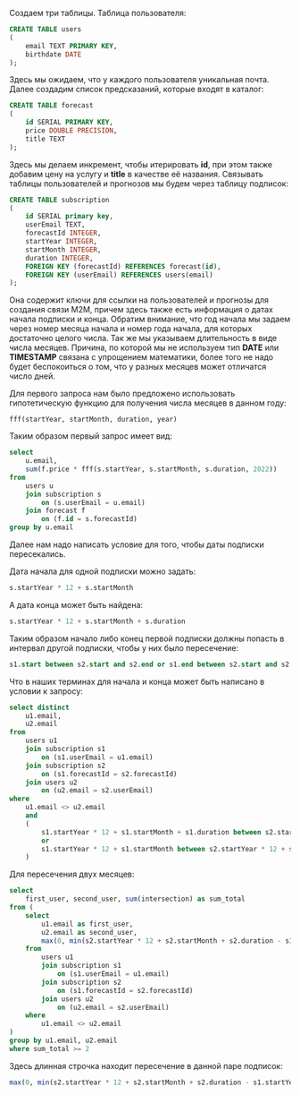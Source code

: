 Создаем три таблицы. Таблица пользователя:
```sql
CREATE TABLE users
(
    email TEXT PRIMARY KEY,
    birthdate DATE
);
```
Здесь мы ожидаем, что у каждого пользователя уникальная почта. Далее создадим список предсказаний, которые входят в каталог:
```sql
CREATE TABLE forecast
(
    id SERIAL PRIMARY KEY,
    price DOUBLE PRECISION,
    title TEXT
);
```
Здесь мы делаем инкремент, чтобы итерировать **id**, при этом также добавим цену на услугу и **title** в качестве её названия. Связывать таблицы пользователей и прогнозов мы будем через таблицу подписок:
```sql
CREATE TABLE subscription
(
    id SERIAL primary key,
    userEmail TEXT,
    forecastId INTEGER,
    startYear INTEGER,
    startMonth INTEGER,
    duration INTEGER,
    FOREIGN KEY (forecastId) REFERENCES forecast(id),
    FOREIGN KEY (userEmail) REFERENCES users(email)
);
```
Она содержит ключи для ссылки на пользователей и прогнозы для создания связи M2M, причем здесь также есть информация о датах начала подписки и конца.
Обратим внимание, что год начала мы задаем через номер месяца начала и номер года начала, для которых достаточно целого числа. Так же мы указываем длительность в виде числа месяцев. 
Причина, по которой мы не используем тип **DATE** или **TIMESTAMP** связана с упрощением математики, более того не надо будет беспокоиться о том, что у разных месяцев может отличатся число дней.

Для первого запроса нам было предложено использовать гипотетическую функцию для получения числа месяцев в данном году: 
```
fff(startYear, startMonth, duration, year)
```
Таким образом первый запрос имеет вид: 
```sql
select 
    u.email, 
    sum(f.price * fff(s.startYear, s.startMonth, s.duration, 2022))
from 
    users u
    join subscription s
        on (s.userEmail = u.email)
    join forecast f 
        on (f.id = s.forecastId)
group by u.email
```

Далее нам надо написать условие для того, чтобы даты подписки пересекались. 

Дата начала для одной подписки можно задать: 
```sql
s.startYear * 12 + s.startMonth
```

А дата конца может быть найдена:
```sql
s.startYear * 12 + s.startMonth + s.duration
```
Таким образом начало либо конец первой подписки должны попасть в интервал другой подписки, чтобы у них было пересечение:
```sql
s1.start between s2.start and s2.end or s1.end between s2.start and s2.end 
```
Что в наших терминах для начала и конца может быть написано в условии к запросу: 
```sql 
select distinct 
    u1.email, 
    u2.email
from
    users u1
    join subscription s1
        on (s1.userEmail = u1.email)
    join subscription s2
        on (s1.forecastId = s2.forecastId)
    join users u2
        on (u2.email = s2.userEmail)
where 
    u1.email <> u2.email
    and 
    (
        s1.startYear * 12 + s1.startMonth + s1.duration between s2.startYear * 12 + s2.startMonth and s2.startYear * 12 + s2.startMonth + s2.duration
        or 
        s1.startYear * 12 + s1.startMonth between s2.startYear * 12 + s2.startMonth and s2.startYear * 12 + s2.startMonth + s2.duration 
    )
```

Для пересечения двух месяцев:
```sql 
select
    first_user, second_user, sum(intersection) as sum_total
from (
    select 
        u1.email as first_user, 
        u2.email as second_user,
        max(0, min(s2.startYear * 12 + s2.startMonth + s2.duration - s1.startYear * 12 - s1.startMonth, s1.startYear * 12 + s1.startMonth + s1.duration - s2.startYear * 12 - s2.startMonth)) as intersection
    from
        users u1
        join subscription s1
            on (s1.userEmail = u1.email)
        join subscription s2
            on (s1.forecastId = s2.forecastId)
        join users u2
            on (u2.email = s2.userEmail)
    where 
        u1.email <> u2.email
)
group by u1.email, u2.email
where sum_total >= 2
```
Здесь длинная строчка находит пересечение в данной паре подписок:
```sql
max(0, min(s2.startYear * 12 + s2.startMonth + s2.duration - s1.startYear * 12 - s1.startMonth, s1.startYear * 12 + s1.startMonth + s1.duration - s2.startYear * 12 - s2.startMonth))
```